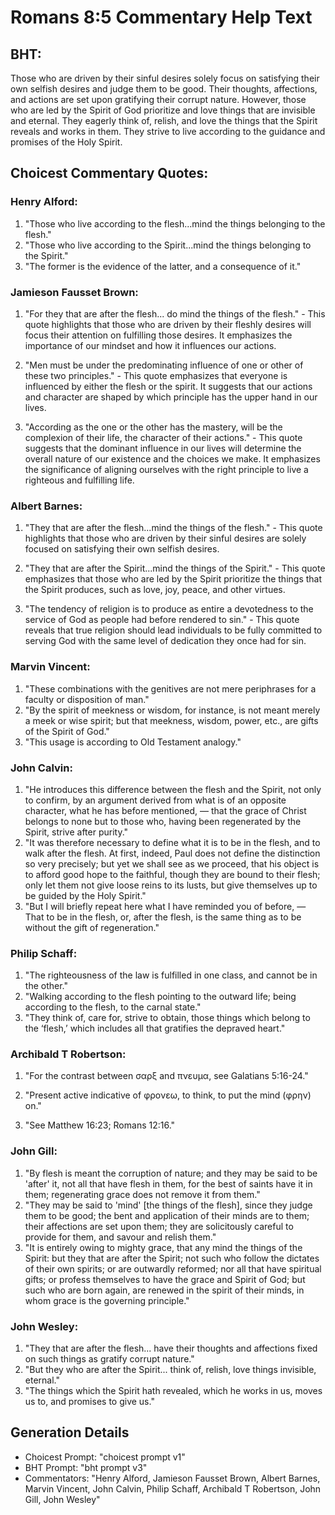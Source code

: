 # Romans 8:5 Commentary Help Text

## BHT:
Those who are driven by their sinful desires solely focus on satisfying their own selfish desires and judge them to be good. Their thoughts, affections, and actions are set upon gratifying their corrupt nature. However, those who are led by the Spirit of God prioritize and love things that are invisible and eternal. They eagerly think of, relish, and love the things that the Spirit reveals and works in them. They strive to live according to the guidance and promises of the Holy Spirit.

## Choicest Commentary Quotes:
### Henry Alford:
1. "Those who live according to the flesh...mind the things belonging to the flesh." 
2. "Those who live according to the Spirit...mind the things belonging to the Spirit." 
3. "The former is the evidence of the latter, and a consequence of it."

### Jamieson Fausset Brown:
1. "For they that are after the flesh... do mind the things of the flesh." - This quote highlights that those who are driven by their fleshly desires will focus their attention on fulfilling those desires. It emphasizes the importance of our mindset and how it influences our actions.

2. "Men must be under the predominating influence of one or other of these two principles." - This quote emphasizes that everyone is influenced by either the flesh or the spirit. It suggests that our actions and character are shaped by which principle has the upper hand in our lives.

3. "According as the one or the other has the mastery, will be the complexion of their life, the character of their actions." - This quote suggests that the dominant influence in our lives will determine the overall nature of our existence and the choices we make. It emphasizes the significance of aligning ourselves with the right principle to live a righteous and fulfilling life.

### Albert Barnes:
1. "They that are after the flesh...mind the things of the flesh." - This quote highlights that those who are driven by their sinful desires are solely focused on satisfying their own selfish desires.

2. "They that are after the Spirit...mind the things of the Spirit." - This quote emphasizes that those who are led by the Spirit prioritize the things that the Spirit produces, such as love, joy, peace, and other virtues.

3. "The tendency of religion is to produce as entire a devotedness to the service of God as people had before rendered to sin." - This quote reveals that true religion should lead individuals to be fully committed to serving God with the same level of dedication they once had for sin.

### Marvin Vincent:
1. "These combinations with the genitives are not mere periphrases for a faculty or disposition of man."
2. "By the spirit of meekness or wisdom, for instance, is not meant merely a meek or wise spirit; but that meekness, wisdom, power, etc., are gifts of the Spirit of God."
3. "This usage is according to Old Testament analogy."

### John Calvin:
1. "He introduces this difference between the flesh and the Spirit, not only to confirm, by an argument derived from what is of an opposite character, what he has before mentioned, — that the grace of Christ belongs to none but to those who, having been regenerated by the Spirit, strive after purity."
2. "It was therefore necessary to define what it is to be in the flesh, and to walk after the flesh. At first, indeed, Paul does not define the distinction so very precisely; but yet we shall see as we proceed, that his object is to afford good hope to the faithful, though they are bound to their flesh; only let them not give loose reins to its lusts, but give themselves up to be guided by the Holy Spirit."
3. "But I will briefly repeat here what I have reminded you of before, — That to be in the flesh, or, after the flesh, is the same thing as to be without the gift of regeneration."

### Philip Schaff:
1. "The righteousness of the law is fulfilled in one class, and cannot be in the other."
2. "Walking according to the flesh pointing to the outward life; being according to the flesh, to the carnal state."
3. "They think of, care for, strive to obtain, those things which belong to the ‘flesh,’ which includes all that gratifies the depraved heart."

### Archibald T Robertson:
1. "For the contrast between σαρξ and πνευμα, see Galatians 5:16-24." 

2. "Present active indicative of φρονεω, to think, to put the mind (φρην) on." 

3. "See Matthew 16:23; Romans 12:16."

### John Gill:
1. "By flesh is meant the corruption of nature; and they may be said to be 'after' it, not all that have flesh in them, for the best of saints have it in them; regenerating grace does not remove it from them."
2. "They may be said to 'mind' [the things of the flesh], since they judge them to be good; the bent and application of their minds are to them; their affections are set upon them; they are solicitously careful to provide for them, and savour and relish them."
3. "It is entirely owing to mighty grace, that any mind the things of the Spirit: but they that are after the Spirit; not such who follow the dictates of their own spirits; or are outwardly reformed; nor all that have spiritual gifts; or profess themselves to have the grace and Spirit of God; but such who are born again, are renewed in the spirit of their minds, in whom grace is the governing principle."

### John Wesley:
1. "They that are after the flesh... have their thoughts and affections fixed on such things as gratify corrupt nature."
2. "But they who are after the Spirit... think of, relish, love things invisible, eternal."
3. "The things which the Spirit hath revealed, which he works in us, moves us to, and promises to give us."


## Generation Details
- Choicest Prompt: "choicest prompt v1"
- BHT Prompt: "bht prompt v3"
- Commentators: "Henry Alford, Jamieson Fausset Brown, Albert Barnes, Marvin Vincent, John Calvin, Philip Schaff, Archibald T Robertson, John Gill, John Wesley"
